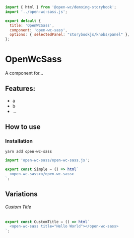 ```js script
import { html } from '@open-wc/demoing-storybook';
import '../open-wc-sass.js';

export default {
  title: 'OpenWcSass',
  component: 'open-wc-sass',
  options: { selectedPanel: "storybookjs/knobs/panel" },
};
```

# OpenWcSass

A component for...

## Features:

- a
- b
- ...

## How to use

### Installation

```bash
yarn add open-wc-sass
```

```js
import 'open-wc-sass/open-wc-sass.js';
```

```js preview-story
export const Simple = () => html`
  <open-wc-sass></open-wc-sass>
`;
```

## Variations

###### Custom Title

```js preview-story
export const CustomTitle = () => html`
  <open-wc-sass title="Hello World"></open-wc-sass>
`;
```
